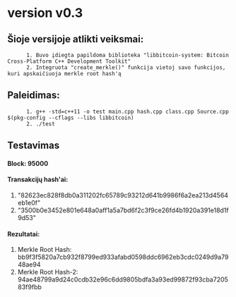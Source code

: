 # version v0.3
## Šioje versijoje atlikti veiksmai:
          1. Buvo įdiegta papildoma biblioteka "libbitcoin-system: Bitcoin Cross-Platform C++ Development Toolkit"
          2. Integruota "create_merkle()" funkcija vietoj savo funkcijos, kuri apskaičiuoja merkle root hash'ą
          
## Paleidimas:
          1. g++ -std=c++11 -o test main.cpp hash.cpp class.cpp Source.cpp $(pkg-config --cflags --libs libbitcoin)
          2. ./test

## Testavimas

#### Block: 95000
#### Transakcijų hash'ai: 
   1. "82623ec828f8db0a311202fc65789c93212d641b9986f6a2ea213d4564eb1e0f"
   2. "3500b0e3452e801e648a0aff1a5a7bd6f2c3f9ce26fd4b1920a391e18d1f9d53"
#### Rezultatai:
   1. Merkle Root Hash: bb9f3f5820a7cb932f8799ed933afabd0598ddc6962eb3cdc0249d9a7948ae94
   2. Merkle Root Hash-2: 94ae48799a9d24c0cdb32e96c6dd9805bdfa3a93ed99872f93cba720583f9fbb
